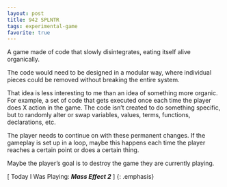 ```yaml
---
layout: post
title: 942 SPLNTR
tags: experimental-game
favorite: true
---
```

A game made of code that slowly disintegrates, eating itself alive organically.

The code would need to be designed in a modular way, where individual pieces could be removed without breaking the entire system.

That idea is less interesting to me than an idea of something more organic. For example, a set of code that gets executed once each time the player does X action in the game. The code isn’t created to do something specific, but to randomly alter or swap variables, values, terms, functions, declarations, etc.

The player needs to continue on with these permanent changes. If the gameplay is set up in a loop, maybe this happens each time the player reaches a certain point or does a certain thing.

Maybe the player’s goal is to destroy the game they are currently playing.

[ Today I Was Playing: ***Mass Effect 2*** ]
{: .emphasis}

